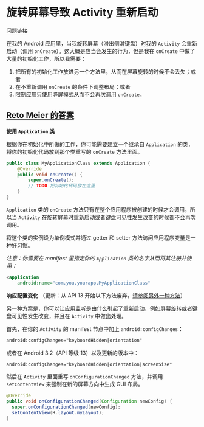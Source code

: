 # 旋转屏幕导致 Activity 重新启动

[问题链接](http://stackoverflow.com/questions/456211/activity-restart-on-rotation-android)

在我的 Android 应用里，当我旋转屏幕（滑出侧滑键盘）时我的 `Activity` 会重新启动（调用 `onCreate`）。这大概是应当会发生的行为，但是我在 `onCreate` 中做了大量的初始化工作，所以我需要：

 1. 把所有的初始化工作放进另一个方法里，从而在屏幕旋转的时候不会丢失；或者
 2. 在不重新调用 `onCreate` 的条件下调整布局；或者
 3. 限制应用只使用竖屏模式从而不会再次调用 `onCreate`。

## [Reto Meier 的答案](http://stackoverflow.com/a/456918/5152089)

**使用 `Application` 类**

根据你在初始化中所做的工作，你可能需要建立一个继承自 `Application` 的类，将你的初始化代码放到那个类重写的 `onCreate` 方法里面。

```java
public class MyApplicationClass extends Application {
    @Override
    public void onCreate() {
        super.onCreate();
        // TODO 把初始化代码放在这里
    }
}
```

`Application` 类的 `onCreate` 方法只有在整个应用程序被创建的时候才会调用，所以当 `Activity` 在旋转屏幕时重新启动或者键盘可见性发生改变的时候都不会再次调用。

将这个类的实例设为单例模式并通过 getter 和 setter 方法访问应用程序变量是一种好习惯。

*注意：你需要在 manifest 里指定你的 `Application` 类的名字从而将其注册并使用：*

```xml
<application
    android:name="com.you.yourapp.MyApplicationClass"
```

**响应配置变化** （更新：从 API 13 开始以下方法废弃，[请参阅另外一种方法](http://www.androiddesignpatterns.com/2013/04/retaining-objects-across-config-changes.html)）

另一种方案是，你可以让应用监听是由什么引起了重新启动，例如屏幕旋转或者键盘可见性发生改变，并且在 `Activity` 中做出处理。

首先，在你的 `Activity` 的 manifest 节点中加上 `android:configChanges`：

```xml
android:configChanges="keyboardHidden|orientation"
```

或者在 Android 3.2（API 等级 13）以及更新的版本中：

```xml
android:configChanges="keyboardHidden|orientation|screenSize"
```

然后在 `Activity` 里面重写 `onConfigurationChanged` 方法，并调用 `setContentView` 来强制在新的屏幕方向中生成 GUI 布局。

```java
@Override
public void onConfigurationChanged(Configuration newConfig) {
  super.onConfigurationChanged(newConfig);
  setContentView(R.layout.myLayout);
}
```
